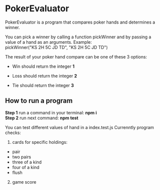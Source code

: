 # PokerEvaluator

PokerEvaluator is a program that compares poker hands and determines a winner.

You can pick a winner by calling a function pickWinner and by passing a value of a hand as an arguments.
Example:<br>
pickWinner("KS 2H 5C JD TD", "KS 2H 5C JD TD")


The result of your poker hand compare can be one of these 3 options:

* Win should return the integer **1**

* Loss should return the integer **2**

* Tie should return the integer **3**


## How to run a program
**Step 1** run a command in your terminal: **npm i <br>**
**Step 2** run next command: **npm test**

You can test different values of hand in a index.test.js
Currenntly program checks:
1. cards for specific holdings:
* pair
* two pairs
* three of a kind
* four of a kind
* flush
2. game score